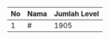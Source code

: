 | No | Nama            | Jumlah Level |
|----|-----------------|--------------|
| 1  | #    |    1905        |
